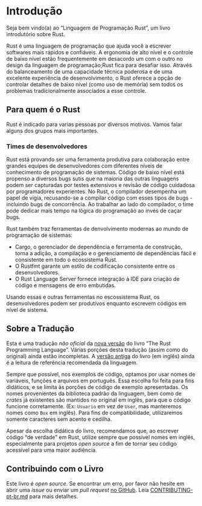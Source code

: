 # Introdução

Seja bem vindo(a) ao “Linguagem de Programação Rust”, um livro introdutório sobre Rust.

Rust é uma linguagem de programação que ajuda você a escrever softwares mais rápidos e
confiáveis. A ergonomia de alto nível e o controle de baixo nível estão frequentemente em desacordo um com o
outro no design da linguagem de programação;Rust fica para desafiar isso.
Através do balanceamento de uma capacidade técnica poderosa e de uma excelente experiência de desenvolvimento,
o Rust oferece a opção de controlar detalhes de baixo nível (como uso de memória)
sem todos os problemas tradicionalmente associados a esse controle.

## Para quem é o Rust

Rust é indicado para varias pessoas por diversos motivos. Vamos falar alguns dos
grupos mais importantes.

### Times de desenvolvedores

Rust está provando ser uma ferramenta produtiva para colaboração entre grandes equipes de
desenvolvedores com diferentes níveis de conhecimento de programação de sistemas. Código de
baixo nível está propenso a diversos bugs sutis que na maioria das outras linguagens podem ser capturadas por
testes extensivos e revisão de código cuidadosa por programadores
experientes. No Rust, o compilador desempenha um papel de vigia, recusando-se
a compilar código com esses tipos de bugs - incluindo bugs de concorrência. Ao trabalhar
ao lado do compilador, o time pode dedicar mais tempo na
lógica do programação ao invés de caçar bugs.

Rust também traz ferramentas de denvolvimento modernas ao mundo de programação de sistemas:

* Cargo, o gerenciador de dependência e ferramenta de construção, torna a adição,
a compilação e o gerenciamento de dependências fácil e consistente em todo o
ecossistema Rust.
* O Rustfmt garante um estilo de codificação consistente entre os desenvolvedores.
* O Rust Language Server fornece integração à IDE para criação de código e
mensagens de erro embutidas.

Usando essas e outras ferramentas no escossistema Rust, os desenvolvedores podem ser
produtivos enquanto escrevem códigos em nível de sistema.

## Sobre a Tradução

Esta é uma tradução *não oficial* da [nova versão] do livro  “The Rust
Programming Language”. Várias porções desta tradução (assim como do original)
ainda estão incompletas. A [versão antiga] do livro (em inglês) ainda é a
leitura de referência recomendada da linguagem.

[nova versão]: https://rust-lang.github.io/book
[versão antiga]: https://doc.rust-lang.org/book

Sempre que possível, nos exemplos de código, optamos por usar nomes de
variáveis, funções e arquivos em português. Essa escolha foi feita para fins
didáticos, e se limita às porções de código de exemplo apresentadas. Os nomes
provenientes da biblioteca padrão da linguagem, bem como de *crates* já
existentes são mantidos no original em inglês, para que o código funcione
corretamente. (Ex: `Usuario` em vez de `User`, mas manteremos nomes como `Box`
em inglês). Para fins de compatibilidade, utilizaremos somente caracteres sem
acento e cedilha.

Apesar da escolha didática do livro, recomendamos que, ao escrever código “de
verdade” em Rust, utilize sempre que possível nomes em inglês, especialmente
para projetos *open source* a fim de tornar seu código acessível para uma maior
audiência.

## Contribuindo com o Livro

Este livro é *open source*. Se encontrar um erro, por favor não hesite em abrir
uma *issue* ou enviar um *pull request* [no GitHub]. Leia
[CONTRIBUTING-pt-br.md] para mais detalhes.

[no GitHub]: https://github.com/rust-br/rust-book-pt-br
[CONTRIBUTING-pt-br.md]: https://github.com/rust-br/rust-book-pt-br/blob/master/CONTRIBUTING-pt-br.md
